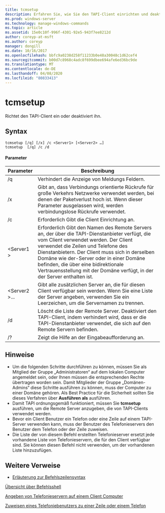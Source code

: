 ```yaml
---
title: tcmsetup
description: Erfahren Sie, wie Sie den TAPI-Client einrichten und deaktivieren.
ms.prod: windows-server
ms.technology: manage-windows-commands
ms.topic: article
ms.assetid: 15e0c10f-996f-4301-92e5-943f7ee8212d
author: coreyp-at-msft
ms.author: coreyp
manager: dongill
ms.date: 10/16/2017
ms.openlocfilehash: bbfc9a0238d258f11233b0e48a30048c1d62cef4
ms.sourcegitcommit: b00d7c8968c4adc8f699dbee694afe6ed36bc9de
ms.translationtype: MT
ms.contentlocale: de-DE
ms.lasthandoff: 04/08/2020
ms.locfileid: "80833413"
---
```

# <a name="tcmsetup"></a>tcmsetup



Richtet den TAPI-Client ein oder deaktiviert ihn.

## <a name="syntax"></a>Syntax

```
tcmsetup [/q] [/x] /c <Server1> [<Server2> …] 
tcmsetup  [/q] /c /d
```

#### <a name="parameters"></a>Parameter

|Parameter|Beschreibung|
|---------|-----------|
|/q|Verhindert die Anzeige von Meldungs Feldern.|
|/x|Gibt an, dass Verbindungs orientierte Rückrufe für große Verkehrs Netzwerke verwendet werden, bei denen der Paketverlust hoch ist. Wenn dieser Parameter ausgelassen wird, werden verbindungslose Rückrufe verwendet.|
|/c|Erforderlich Gibt die Client Einrichtung an.|
|\<Server1 >|Erforderlich Gibt den Namen des Remote Servers an, der über die TAPI-Dienstanbieter verfügt, die vom Client verwendet werden. Der Client verwendet die Zeilen und Telefone des Dienstanbietern. Der Client muss sich in derselben Domäne wie der-Server oder in einer Domäne befinden, die über eine bidirektionale Vertrauensstellung mit der Domäne verfügt, in der der Server enthalten ist.|
|\<Server2 >...|Gibt alle zusätzlichen Server an, die für diesen Client verfügbar sein werden. Wenn Sie eine Liste der Server angeben, verwenden Sie ein Leerzeichen, um die Servernamen zu trennen.|
|/d|Löscht die Liste der Remote Server. Deaktiviert den TAPI-Client, indem verhindert wird, dass er die TAPI-Dienstanbieter verwendet, die sich auf den Remote Servern befinden.|
|/?|Zeigt die Hilfe an der Eingabeaufforderung an.|

## <a name="remarks"></a>Hinweise

-   Um die folgenden Schritte durchführen zu können, müssen Sie als Mitglied der Gruppe „Administratoren“ auf dem lokalen Computer angemeldet sein, oder Ihnen müssen die entsprechenden Rechte übertragen worden sein. Damit Mitglieder der Gruppe „Domänen-Admins“ diese Schritte ausführen zu können, muss der Computer zu einer Domäne gehören. Als Best Practice für die Sicherheit sollten Sie dieses Verfahren über **Ausführen als** ausführen.
-   Damit TAPI ordnungsgemäß funktioniert, müssen Sie **tcmsetup** ausführen, um die Remote Server anzugeben, die von TAPI-Clients verwendet werden.
-   Bevor ein Client Benutzer ein Telefon oder eine Zeile auf einem TAPI-Server verwenden kann, muss der Benutzer des Telefonieservers den Benutzer dem Telefon oder der Zeile zuweisen.
-   Die Liste der von diesem Befehl erstellten Telefonieserver ersetzt jede vorhandene Liste von Telefonieservern, die für den Client verfügbar sind. Sie können diesen Befehl nicht verwenden, um der vorhandenen Liste hinzuzufügen.

## <a name="additional-references"></a>Weitere Verweise

- [Erläuterung zur Befehlszeilensyntax](command-line-syntax-key.md)

[Übersicht über Befehlsshell](https://technet.microsoft.com/library/cc737438(v=ws.10).aspx)

[Angeben von Telefonieservern auf einem Client Computer](https://technet.microsoft.com/library/cc759226(v=ws.10).aspx)

[Zuweisen eines Telefoniebenutzers zu einer Zeile oder einem Telefon](https://technet.microsoft.com/library/cc736875(v=ws.10).aspx)

